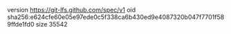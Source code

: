 version https://git-lfs.github.com/spec/v1
oid sha256:e624cfe60e05e97ede0c5f338ca6b430ed9e4087320b047f7701f589ffde1fd0
size 35542
